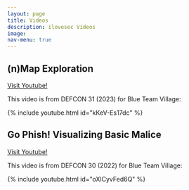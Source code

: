 ```yaml
---
layout: page
title: Videos
description: ilovesec Videos
image: 
nav-menu: true
---
```


<div><h2>(n)Map Exploration</h2>
<a href="https://www.youtube.com/watch?v=kKeV-Es17dc" target="_blank">Visit Youtube!</a>
<p>This video is from DEFCON 31 (2023) for Blue Team Village:</p>
{% include youtube.html id="kKeV-Es17dc" %}</div>
<div>
<h2>Go Phish! Visualizing Basic Malice</h2>
<a href="https://www.youtube.com/watch?v=oXlCyvFed6Q" target="_blank">Visit Youtube!</a>
<p>This video is from DEFCON 30 (2022) for Blue Team Village:</p>
{% include youtube.html id="oXlCyvFed6Q" %}</div>